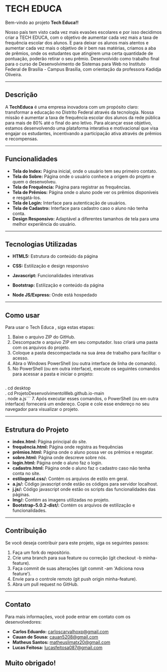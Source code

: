# **TECH EDUCA**


Bem-vindo ao projeto **Tech Educa!!** 

Nosso país tem visto cada vez mais evasões escolares e por isso decidimos criar a TECH EDUCA, com o objetivo de aumentar cada vez mais a taxa de frequência escolar dos alunos. E para deixar os alunos mais atentos e aumentar cada vez mais o objetivo de ir bem nas matérias, criamos a aba de prêmios, onde os estudantes que atingirem uma certa quantidade de pontuação, poderão retirar o seu prêmio. Desenvolvido como trabalho final para o curso de Desenvolvimento de Sistemas para Web no Instituto Federal de Brasília - Campus Brasília, com orientação da professora Kadidja Oliveira.

-------------------------------------------------------------------------------------------------------------------------------------------------------------------------------------------

## **Descrição**

A **TechEduca** é uma empresa inovadora com um propósito claro: transformar a educação no Distrito Federal através da tecnologia. Nossa missão é aumentar a taxa de frequência escolar dos alunos da rede pública para mais de 80% até o final do ano letivo. Para alcançar esse objetivo, estamos desenvolvendo uma plataforma interativa e motivacional que visa engajar os estudantes, incentivando a participação ativa através de prêmios e recompensas.

-------------------------------------------------------------------------------------------------------------------------------------------------------------------------------------------

## **Funcionalidades**
- **Tela do Index:** Página inicial, onde o usuário tem seu primeiro contato.
- **Tela do Sobre:** Página onde o usuário conhece a origem do projeto e quem o desenvolveu.
- **Tela de Frequência:** Página para registrar as frequências.
- **Tela de Prêmios:** Página onde o aluno pode ver os prêmios disponíveis e resgatá-los.
- **Tela de Login:** Interface para autenticação de usuários.
- **Tela de Cadastro:** Interface para cadastro caso o aluno não tenha conta.
- **Design Responsivo:** Adaptável a diferentes tamanhos de tela para uma melhor experiência do usuário.

-------------------------------------------------------------------------------------------------------------------------------------------------------------------------------------------

## **Tecnologias Utilizadas**
- **HTML5:** Estrutura do conteúdo da página 

- **CSS:** Estilização e design responsivo

- **Javascript:** Funcionalidades interativas

- **Bootstrap:** Estilização e conteúdo da página

- **Node JS/Express:** Onde está hospedado

-------------------------------------------------------------------------------------------------------------------------------------------------------------------------------------------

## **Como usar**

Para usar o Tech Educa , siga estas etapas:
1. Baixe o arquivo ZIP do GitHub.
2. Descompacte o arquivo ZIP em seu computador. Isso criará uma pasta com os arquivos do projeto.
3. Coloque a pasta descompactada na sua área de trabalho para facilitar o acesso.
4. Abra o Windows PowerShell (ou outra interface de linha de comando).
5. No PowerShell (ou em outra interface), execute os seguintes comandos para acessar a pasta e iniciar o projeto:
   ```bash                                                                        
  . cd desktop                                                                                                                                                                             
  . cd ProjetoDesenvolvimentoWeb.github.io-main                                                                                                                                            
  . node a.js```
7. Após executar esses comandos, o PowerShell (ou em outra interface) fornecerá um endereço. Copie e cole esse endereço no seu navegador para visualizar o projeto.

-------------------------------------------------------------------------------------------------------------------------------------------------------------------------------------------

## **Estrutura do Projeto**
- **index.html:** Página principal do site.
- **frequência.html:** Página onde registra as frequências 
- **prêmios.html:** Página onde o aluno possa ver os prêmios e resgatar.
- **sobre.html:** Página onde descreve sobre nós.
- **login.html:** Página onde o aluno faz o login.
- **cadastro.html:** Página onde o aluno faz o cadastro caso não tenha conta no site.
- **estilogeral.css/:** Contém os arquivos de estilo em geral.
- **a.js/:** Código javascript onde estão os códigos para servidor localhost.
- **j.js/:** Código javascript onde estão os scripts das funcionalidades das páginas.
- **Img/:** Contém as imagens utilizadas no projeto.
- **Bootstrap-5.0.2-dist/:** Contém os arquivos de estilização e funcionalidades.

-------------------------------------------------------------------------------------------------------------------------------------------------------------------------------------------

## **Contribuição**

Se você deseja contribuir para este projeto, siga os seguintes passos:
1. Faça um fork do repositório.
2. Crie uma branch para sua feature ou correção (git checkout -b minha-feature).
3. Faça commit de suas alterações (git commit -am 'Adiciona nova feature').
4. Envie para o controle remoto (git push origin minha-feature).
5. Abra um pull request no GitHub.

-------------------------------------------------------------------------------------------------------------------------------------------------------------------------------------------

## **Contato**

Para mais informações, você pode entrar em contato com os desenvolvedores:
- **Carlos Eduardo:** carloscarvalhoxp@gmail.com
- **Cauan de Sousa:** cauan5208@gmail.com
- **Matheus Santos:** matheuslimatx20@gmail.com
- **Lucas Feitosa:** lucasfeitosa087@gmail.com

## **Muito obrigado!**
